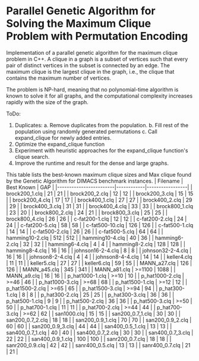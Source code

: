 # Parallel Genetic Algorithm for Solving the Maximum Clique Problem with Permutation Encoding

Implementation of a parallel genetic algorithm for the maximum clique problem in C++. A clique in a graph is a subset of vertices such that every pair of distinct vertices in the subset is connected by an edge. The maximum clique is the largest clique in the graph, i.e., the clique that contains the maximum number of vertices.

The problem is NP-hard, meaning that no polynomial-time algorithm is known to solve it for all graphs, and the computational complexity increases rapidly with the size of the graph.

ToDo:
1. Duplicates:
  a. Remove duplicates from the population.
  b. Fill rest of the population using randomly generated permutations
  c. Call expand_clique for newly added entries.
2. Optimize the expand_clique function
3. Experiment with heuristic approaches for the expand_clique function's clique search.
4. Improve the runtime and result for the dense and large graphs.


This table lists the best-known maximum clique sizes and Max clique found by the Genetic Algorithm for DIMACS benchmark instances.
| Filename               | Best Known | GAP             |
|------------------------|------------|-----------------|
| brock200_1.clq         | 21         | 21              |
| brock200_2.clq         | 12         | 12              |
| brock200_3.clq         | 15         | 15              |
| brock200_4.clq         | 17         | 17              |
| brock400_1.clq         | 27         | 27              |
| brock400_2.clq         | 29         | 29              |
| brock400_3.clq         | 31         | 31              |
| brock400_4.clq         | 33         | 33              |
| brock800_1.clq         | 23         | 20              |
| brock800_2.clq         | 24         | 21              |
| brock800_3.clq         | 25         | 25              |
| brock800_4.clq         | 26         | 26              |
| c-fat200-1.clq         | 12         | 12              |
| c-fat200-2.clq         | 24         | 24              |
| c-fat200-5.clq         | 58         | 58              |
| c-fat500-10.clq        | 126        | 126             |
| c-fat500-1.clq         | 14         | 14              |
| c-fat500-2.clq         | 26         | 26              |
| c-fat500-5.clq         | 64         | 64              |
| hamming10-2.clq        | 512        | 512             |
| hamming10-4.clq        | 40         | 36              |
| hamming6-2.clq         | 32         | 32              |
| hamming6-4.clq         | 4          | 4               |
| hamming8-2.clq         | 128        | 128             |
| hamming8-4.clq         | 16         | 16              |
| johnson16-2-4.clq      | 8          | 8               |
| johnson32-2-4.clq      | 16         | 16              |
| johnson8-2-4.clq       | 4          | 4               |
| johnson8-4-4.clq       | 14         | 14              |
| keller4.clq            | 11         | 11              |
| keller5.clq            | 27         | 27              |
| keller6.clq            | 59         | 55              |
| MANN_a27.clq           | 126        | 126             |
| MANN_a45.clq           | 345        | 341             |
| MANN_a81.clq           | >=1100     | 1088            |
| MANN_a9.clq            | 16         | 16              |
| p_hat1000-1.clq        | >=10       | 10              |
| p_hat1000-2.clq        | >=46       | 46              |
| p_hat1000-3.clq        | >=68       | 68              |
| p_hat1500-1.clq        | >=12       | 12              |
| p_hat1500-2.clq        | >=65       | 65              |
| p_hat1500-3.clq        | >=94       | 94              |
| p_hat300-1.clq         | 8          | 8               |
| p_hat300-2.clq         | 25         | 25              |
| p_hat300-3.clq         | 36         | 36              |
| p_hat500-1.clq         | 9          | 9               |
| p_hat500-2.clq         | 36         | 36              |
| p_hat500-3.clq         | >=50       | 50              |
| p_hat700-1.clq         | 11         | 11              |
| p_hat700-2.clq         | >=44       | 44              |
| p_hat700-3.clq         | >=62       | 62              |
| san1000.clq            | 15         | 15              |
| san200_0.7_1.clq       | 30         | 30              |
| san200_0.7_2.clq       | 18         | 18              |
| san200_0.9_1.clq       | 70         | 70              |
| san200_0.9_2.clq       | 60         | 60              |
| san200_0.9_3.clq       | 44         | 44              |
| san400_0.5_1.clq       | 13         | 13              |
| san400_0.7_1.clq       | 40         | 40              |
| san400_0.7_2.clq       | 30         | 30              |
| san400_0.7_3.clq       | 22         | 22              |
| san400_0.9_1.clq       | 100        | 100             |
| sanr200_0.7.clq        | 18         | 18              |
| sanr200_0.9.clq        | 42         | 42              |
| sanr400_0.5.clq        | 13         | 13              |
| sanr400_0.7.clq        | 21         | 21              |

